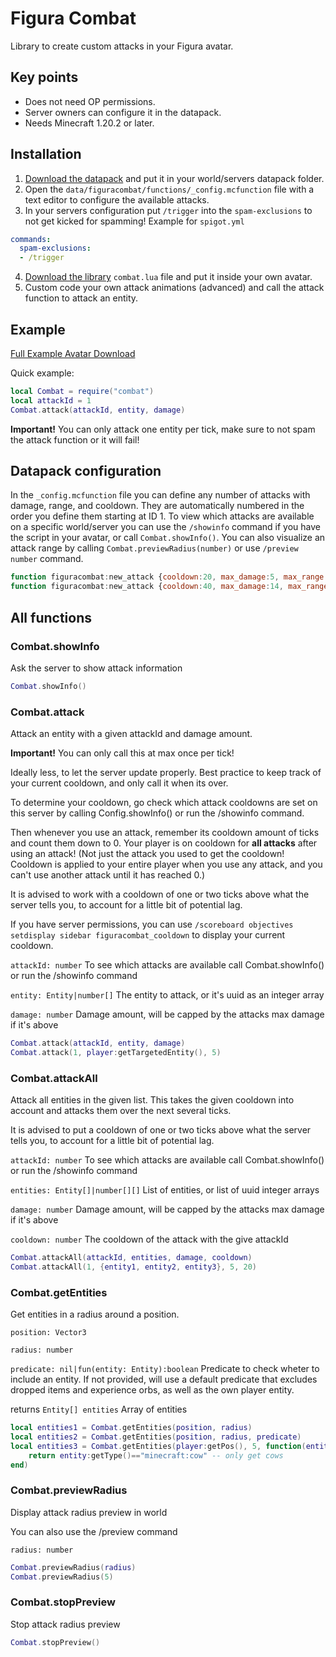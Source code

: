 # Figura Combat
Library to create custom attacks in your Figura avatar.
## Key points
* Does not need OP permissions.
* Server owners can configure it in the datapack.
* Needs Minecraft 1.20.2 or later.
## Installation
1. [Download the datapack](https://github.com/Manuel-3/figura-scripts/blob/main/src/figuracombat/figuracombat_datapack.zip) and put it in your world/servers datapack folder.
2. Open the `data/figuracombat/functions/_config.mcfunction` file with a text editor to configure the available attacks.
3. In your servers configuration put `/trigger` into the `spam-exclusions` to not get kicked for spamming!
Example for `spigot.yml`
```yaml
commands:
  spam-exclusions:
  - /trigger
```
4. [Download the library](https://github.com/Manuel-3/figura-scripts/blob/main/src/figuracombat/combat.lua) `combat.lua` file and put it inside your own avatar.
5. Custom code your own attack animations (advanced) and call the attack function to attack an entity.
## Example
[Full Example Avatar Download](https://github.com/Manuel-3/figura-scripts/blob/main/src/figuracombat/example_avatar.zip)

Quick example:
```lua
local Combat = require("combat")
local attackId = 1
Combat.attack(attackId, entity, damage)
```
**Important!**
You can only attack one entity per tick, make sure to not spam the attack function or it will fail!

## Datapack configuration
In the `_config.mcfunction` file you can define any number of attacks with damage, range, and cooldown.
They are automatically numbered in the order you define them starting at ID 1.
To view which attacks are available on a specific world/server you can use the `/showinfo` command if you have the script in your avatar, or call `Combat.showInfo()`. You can also visualize an attack range by calling `Combat.previewRadius(number)` or use `/preview number` command.
```js
function figuracombat:new_attack {cooldown:20, max_damage:5, max_range:12}
function figuracombat:new_attack {cooldown:40, max_damage:14, max_range:5}
```

## All functions

### Combat.showInfo
Ask the server to show attack information
```lua
Combat.showInfo()
```

### Combat.attack
Attack an entity with a given attackId and damage amount.

**Important!** You can only call this at max once per tick!

Ideally less, to let the server update properly. Best practice to keep track of your current cooldown, and only call it when its over.

To determine your cooldown, go check which attack cooldowns are set on this server by calling Config.showInfo() or run the /showinfo command.

Then whenever you use an attack, remember its cooldown amount of ticks and count them down to 0. Your player is on cooldown for **all attacks** after using an attack! (Not just the attack you used to get the cooldown! Cooldown is applied to your entire player when you use any attack, and you can't use another attack until it has reached 0.)

It is advised to work with a cooldown of one or two ticks above what the server tells you, to account for a little bit of potential lag.

If you have server permissions, you can use `/scoreboard objectives setdisplay sidebar figuracombat_cooldown` to display your current cooldown.

`attackId: number` To see which attacks are available call Combat.showInfo() or run the /showinfo command

`entity: Entity|number[]` The entity to attack, or it's uuid as an integer array

`damage: number` Damage amount, will be capped by the attacks max damage if it's above
```lua
Combat.attack(attackId, entity, damage)
Combat.attack(1, player:getTargetedEntity(), 5)
```

### Combat.attackAll

Attack all entities in the given list. This takes the given cooldown into account and attacks them over the next several ticks.

It is advised to put a cooldown of one or two ticks above what the server tells you, to account for a little bit of potential lag.

`attackId: number` To see which attacks are available call Combat.showInfo() or run the /showinfo command

`entities: Entity[]|number[][]` List of entities, or list of uuid integer arrays

`damage: number` Damage amount, will be capped by the attacks max damage if it's above

`cooldown: number` The cooldown of the attack with the give attackId

```lua
Combat.attackAll(attackId, entities, damage, cooldown)
Combat.attackAll(1, {entity1, entity2, entity3}, 5, 20)
```

### Combat.getEntities

Get entities in a radius around a position.


`position: Vector3`


`radius: number`


`predicate: nil|fun(entity: Entity):boolean` Predicate to check wheter to include an entity. If not provided, will use a default predicate that excludes dropped items and experience orbs, as well as the own player entity.

returns `Entity[] entities` Array of entities

```lua
local entities1 = Combat.getEntities(position, radius)
local entities2 = Combat.getEntities(position, radius, predicate)
local entities3 = Combat.getEntities(player:getPos(), 5, function(entity)
    return entity:getType()=="minecraft:cow" -- only get cows
end)
```

### Combat.previewRadius

Display attack radius preview in world

You can also use the /preview command

`radius: number`

```lua
Combat.previewRadius(radius)
Combat.previewRadius(5)
```

### Combat.stopPreview

Stop attack radius preview

```lua
Combat.stopPreview()
```